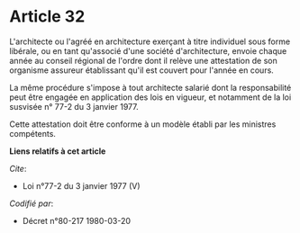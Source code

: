 # Article 32

L'architecte ou l'agréé en architecture exerçant à titre individuel sous forme libérale, ou en tant qu'associé d'une société
d'architecture, envoie chaque année au conseil régional de l'ordre dont il relève une attestation de son organisme assureur
établissant qu'il est couvert pour l'année en cours. 

La même procédure s'impose à tout architecte salarié dont la responsabilité peut être engagée en application des lois en
vigueur, et notamment de la loi susvisée n° 77-2 du 3 janvier 1977. 

Cette attestation doit être conforme à un modèle établi par les ministres compétents.

**Liens relatifs à cet article**

_Cite_:

  - Loi n°77-2 du 3 janvier 1977 (V)

_Codifié par_:

  - Décret n°80-217 1980-03-20

